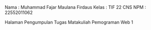 Nama : Muhammad Fajar Maulana Firdaus
Kelas : TIF 22 CNS
NPM : 22552011062

Halaman Pengumpulan Tugas Matakuliah Pemograman Web 1
